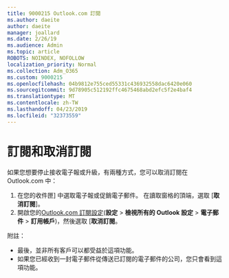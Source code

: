 ```yaml
---
title: 9000215 Outlook.com 訂閱
ms.author: daeite
author: daeite
manager: joallard
ms.date: 2/26/19
ms.audience: Admin
ms.topic: article
ROBOTS: NOINDEX, NOFOLLOW
localization_priority: Normal
ms.collection: Adm_O365
ms.custom: 9000215
ms.openlocfilehash: 04b9812e755ced55331c436932558dac6420e060
ms.sourcegitcommit: 9d78905c512192ffc4675468abd2efc5f2e4baf4
ms.translationtype: MT
ms.contentlocale: zh-TW
ms.lasthandoff: 04/23/2019
ms.locfileid: "32373559"
---
```

# <a name="subscriptions-and-unsubscribing"></a>訂閱和取消訂閱

如果您想要停止接收電子報或升級，有兩種方式，您可以取消訂閱在 Outlook.com 中：

1. 在您的收件匣] 中選取電子報或促銷電子郵件。 在讀取窗格的頂端，選取 [**取消訂閱**]。
2. 開啟您的[Outlook.com 訂閱設定](https://outlook.live.com/mail/options/mail/brandsSubscriptions)(**設定** > **檢視所有的 Outlook 設定** > **電子郵件** > **訂用帳戶**)，然後選取 [**取消訂閱**。

附註：

- 最後，並非所有客戶可以都受益於這項功能。
- 如果您已經收到一封電子郵件從傳送已訂閱的電子郵件的公司，您只會看到這項功能。